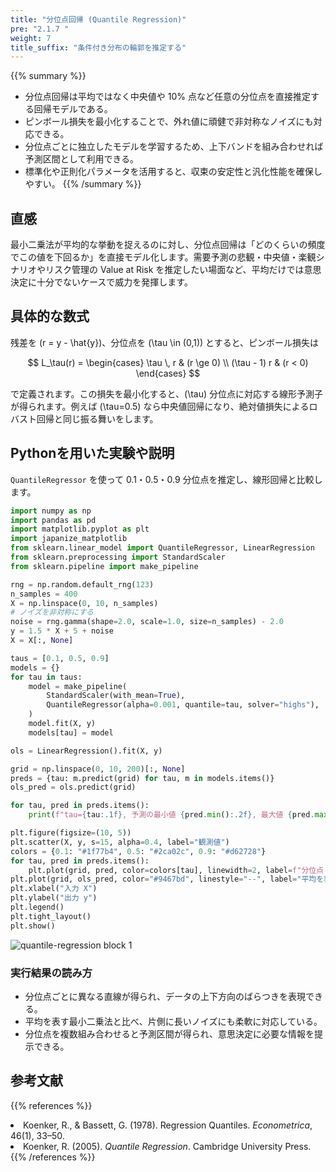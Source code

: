 ```yaml
---
title: "分位点回帰 (Quantile Regression)"
pre: "2.1.7 "
weight: 7
title_suffix: "条件付き分布の輪郭を推定する"
---
```


{{% summary %}}
- 分位点回帰は平均ではなく中央値や 10% 点など任意の分位点を直接推定する回帰モデルである。
- ピンボール損失を最小化することで、外れ値に頑健で非対称なノイズにも対応できる。
- 分位点ごとに独立したモデルを学習するため、上下バンドを組み合わせれば予測区間として利用できる。
- 標準化や正則化パラメータを活用すると、収束の安定性と汎化性能を確保しやすい。
{{% /summary %}}

## 直感
最小二乗法が平均的な挙動を捉えるのに対し、分位点回帰は「どのくらいの頻度でこの値を下回るか」を直接モデル化します。需要予測の悲観・中央値・楽観シナリオやリスク管理の Value at Risk を推定したい場面など、平均だけでは意思決定に十分でないケースで威力を発揮します。

## 具体的な数式
残差を \(r = y - \hat{y}\)、分位点を \(\tau \in (0,1)\) とすると、ピンボール損失は

$$
L_\tau(r) =
\begin{cases}
\tau \, r & (r \ge 0) \\
(\tau - 1) r & (r < 0)
\end{cases}
$$

で定義されます。この損失を最小化すると、\(\tau\) 分位点に対応する線形予測子が得られます。例えば \(\tau=0.5\) なら中央値回帰になり、絶対値損失によるロバスト回帰と同じ振る舞いをします。

## Pythonを用いた実験や説明
`QuantileRegressor` を使って 0.1・0.5・0.9 分位点を推定し、線形回帰と比較します。

```python
import numpy as np
import pandas as pd
import matplotlib.pyplot as plt
import japanize_matplotlib
from sklearn.linear_model import QuantileRegressor, LinearRegression
from sklearn.preprocessing import StandardScaler
from sklearn.pipeline import make_pipeline

rng = np.random.default_rng(123)
n_samples = 400
X = np.linspace(0, 10, n_samples)
# ノイズを非対称にする
noise = rng.gamma(shape=2.0, scale=1.0, size=n_samples) - 2.0
y = 1.5 * X + 5 + noise
X = X[:, None]

taus = [0.1, 0.5, 0.9]
models = {}
for tau in taus:
    model = make_pipeline(
        StandardScaler(with_mean=True),
        QuantileRegressor(alpha=0.001, quantile=tau, solver="highs"),
    )
    model.fit(X, y)
    models[tau] = model

ols = LinearRegression().fit(X, y)

grid = np.linspace(0, 10, 200)[:, None]
preds = {tau: m.predict(grid) for tau, m in models.items()}
ols_pred = ols.predict(grid)

for tau, pred in preds.items():
    print(f"tau={tau:.1f}, 予測の最小値 {pred.min():.2f}, 最大値 {pred.max():.2f}")

plt.figure(figsize=(10, 5))
plt.scatter(X, y, s=15, alpha=0.4, label="観測値")
colors = {0.1: "#1f77b4", 0.5: "#2ca02c", 0.9: "#d62728"}
for tau, pred in preds.items():
    plt.plot(grid, pred, color=colors[tau], linewidth=2, label=f"分位点 τ={tau}")
plt.plot(grid, ols_pred, color="#9467bd", linestyle="--", label="平均を表す OLS")
plt.xlabel("入力 X")
plt.ylabel("出力 y")
plt.legend()
plt.tight_layout()
plt.show()
```

![quantile-regression block 1](/images/basic/regression/quantile-regression_block01.svg)

### 実行結果の読み方
- 分位点ごとに異なる直線が得られ、データの上下方向のばらつきを表現できる。
- 平均を表す最小二乗法と比べ、片側に長いノイズにも柔軟に対応している。
- 分位点を複数組み合わせると予測区間が得られ、意思決定に必要な情報を提示できる。

## 参考文献
{{% references %}}
<li>Koenker, R., &amp; Bassett, G. (1978). Regression Quantiles. <i>Econometrica</i>, 46(1), 33–50.</li>
<li>Koenker, R. (2005). <i>Quantile Regression</i>. Cambridge University Press.</li>
{{% /references %}}
